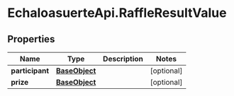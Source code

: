 # EchaloasuerteApi.RaffleResultValue

## Properties
Name | Type | Description | Notes
------------ | ------------- | ------------- | -------------
**participant** | [**BaseObject**](BaseObject.md) |  | [optional] 
**prize** | [**BaseObject**](BaseObject.md) |  | [optional] 


